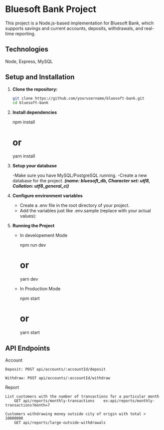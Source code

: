 # Bluesoft Bank Project

This project is a Node.js-based implementation for Bluesoft Bank, which supports savings and current accounts, deposits, withdrawals, and real-time reporting.

## Technologies

Node, Express, MySQL

## Setup and Installation

1. **Clone the repository:**

   ```bash
   git clone https://github.com/yourusername/bluesoft-bank.git
   cd bluesoft-bank

   ```

2. **Install dependencies**

   npm install

   # or

   yarn install

3. **Setup your database**

   -Make sure you have MySQL/PostgreSQL running.
   -Create a new database for the project. **_(name: bluesoft_db, Character set: utf8, Collation: utf8_general_ci)_**

4. **Configure environment variables**

   - Create a .env file in the root directory of your project.
   - Add the variables just like .env.sample (replace with your actual values):

5. **Running the Project**

   - In developement Mode

     npm run dev

     # or

     yarn dev

   - In Production Mode

     npm start

     # or

     yarn start

## API Endpoints

Account

    Deposit: POST api/accounts/:accountId/deposit

    Withdraw: POST api/accounts/:accountId/withdraw

Report

    List customers with the number of transactions for a particular month
        GET api/reports/monthly-transactions    ex:api/reports/monthly-transactions?month=7

    Customers withdrawing money outside city of origin with total > 10000000
        GET api/reports/large-outside-withdrawals
